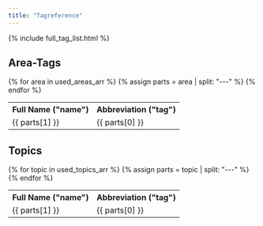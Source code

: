 ```yaml
---
title: "Tagreference"
---
```

<!-- Listing all of the site's tags. IDs are automatically generated for all tag names but are still listed -->
<div>
    {% include full_tag_list.html %}
    <h2 class="title is-5">Area-Tags</h2>
    <table class="table is-bordered is-striped">
        <th>Full Name ("name")</th><th>Abbreviation ("tag")</th>
        {% for area in used_areas_arr %}
            {% assign parts = area | split: "---" %}
            <tr>
                <td>{{ parts[1] }}</td>
                <td>{{ parts[0] }}</td>
            </tr>
        {% endfor %}
    </table>
    <h2 class="title is-5">Topics</h2>
    <table class="table is-bordered is-striped">
        <th>Full Name ("name")</th><th>Abbreviation ("tag")</th>
        {% for topic in used_topics_arr %}
            {% assign parts = topic | split: "---" %}
            <tr>
                <td>{{ parts[1] }}</td>
                <td>{{ parts[0] }}</td>
            </tr>
        {% endfor %}
    </table>
</div>